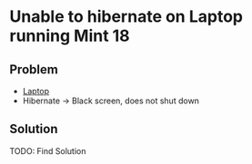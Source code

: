 Unable to hibernate on Laptop running Mint 18
=============================================

## Problem
- [Laptop]
- Hibernate -> Black screen, does not shut down

## Solution
TODO: Find Solution

[Laptop]:/devices/evert-silver.md
